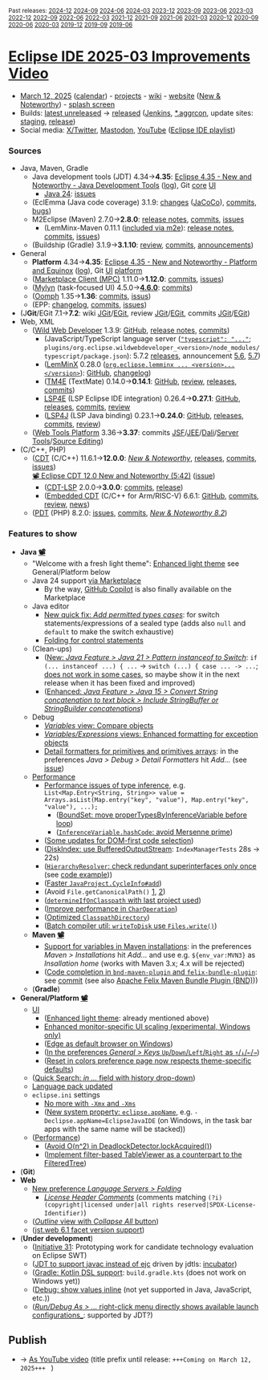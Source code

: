 <sup>Past releases:
[2024-12](https://github.com/howlger/Eclipse-IDE-improvements-videos/tree/2024-12)
[2024-09](https://github.com/howlger/Eclipse-IDE-improvements-videos/tree/2024-09)
[2024-06](https://github.com/howlger/Eclipse-IDE-improvements-videos/tree/2024-06)
[2024-03](https://github.com/howlger/Eclipse-IDE-improvements-videos/tree/2024-03)
[2023-12](https://github.com/howlger/Eclipse-IDE-improvements-videos/tree/2023-12)
[2023-09](https://github.com/howlger/Eclipse-IDE-improvements-videos/tree/2023-09)
[2023-06](https://github.com/howlger/Eclipse-IDE-improvements-videos/tree/2023-06)
[2023-03](https://github.com/howlger/Eclipse-IDE-improvements-videos/tree/2023-03)
[2022-12](https://github.com/howlger/Eclipse-IDE-improvements-videos/tree/2022-12)
[2022-09](https://github.com/howlger/Eclipse-IDE-improvements-videos/tree/2022-09)
[2022-06](https://github.com/howlger/Eclipse-IDE-improvements-videos/tree/2022-06)
[2022-03](https://github.com/howlger/Eclipse-IDE-improvements-videos/tree/2022-03)
[2021-12](https://github.com/howlger/Eclipse-IDE-improvements-videos/tree/2021-12)
[2021-09](https://github.com/howlger/Eclipse-IDE-improvements-videos/tree/2021-09)
[2021-06](https://github.com/howlger/Eclipse-IDE-improvements-videos/tree/2021-06)
[2021-03](https://github.com/howlger/Eclipse-IDE-improvements-videos/tree/2021-03)
[2020-12](https://github.com/howlger/Eclipse-IDE-improvements-videos/tree/2020-12)
[2020-09](https://github.com/howlger/Eclipse-IDE-improvements-videos/tree/2020-09)
[2020-06](https://github.com/howlger/Eclipse-IDE-improvements-videos/tree/2020-06)
[2020-03](https://github.com/howlger/Eclipse-IDE-improvements-videos/tree/2020-03)
[2019-12](https://github.com/howlger/Eclipse-IDE-improvements-videos/tree/2019-12)
[2019-09](https://github.com/howlger/Eclipse-IDE-improvements-videos/tree/2019-09)
[2019-06](https://github.com/howlger/Eclipse-IDE-improvements-videos/tree/2019-06)
</sup>

# [Eclipse IDE 2025-03 Improvements Video](https://youtu.be/2p_9unQiSz4)

* [March 12, 2025](https://calendar.google.com/calendar/event?eid=NnQzYWptOW12cDIwMnJhaTk1aWwzZXJkN2ggZ2NoczdubTRudnBtODM3NDY5ZGRqOXRqbGtAZw&ctz=Europe/Berlin) ([calendar](https://calendar.google.com/calendar/embed?src=gchs7nm4nvpm837469ddj9tjlk@group.calendar.google.com&ctz=Europe/Berlin)) - [projects](https://projects.eclipse.org/releases/2025-03) - [wiki](https://github.com/eclipse-simrel/.github/blob/main/wiki/Simultaneous_Release.md) - [website](https://eclipseide.org/) ([New & Noteworthy](https://eclipseide.org/release/noteworthy/)) - [splash screen](https://gitlab.eclipse.org/eclipsefdn/helpdesk/-/issues/3963)
* Builds: [latest unreleased](https://download.eclipse.org/technology/epp/staging/) → [released](https://download.eclipse.org/technology/epp/downloads/release/2025-03/) ([Jenkins](https://ci.eclipse.org/packaging/job/simrel.epp-tycho-build), [*.aggrcon](https://github.com/eclipse-simrel/simrel.build/commits/main), update sites: [staging](https://download.eclipse.org/staging/2025-03), [release](http://download.eclipse.org/releases/2025-03))
* Social media: [X/Twitter](https://x.com/EclipseJavaIDE), [Mastodon](https://mastodon.social/@EclipseFdn), [YouTube](https://www.youtube.com/user/EclipseFdn) ([Eclipse IDE playlist](https://www.youtube.com/playlist?list=PLy7t4z5SYNaSNjL60ofpwVhfA7mOF3Pgk))


### Sources

* Java, Maven, Gradle
    * Java development tools (JDT) 4.34→**4.35**: [Eclipse 4.35 - New and Noteworthy - Java Development Tools](https://www.eclipse.org/eclipse/news/4.35/jdt.php) ([log](https://github.com/eclipse-platform/www.eclipse.org-eclipse/commits/master/news/4.35/jdt.html)), Git [core](https://github.com/eclipse-jdt/eclipse.jdt.core/commits/master) [UI](https://github.com/eclipse-jdt/eclipse.jdt.ui/commits/master)
        * [Java 24](https://jdk.java.net/24/): [issues](https://github.com/eclipse-jdt/eclipse.jdt.core/milestone/83?closed=1)
    * (EclEmma (Java code coverage) 3.1.9: [changes](https://www.eclemma.org/changes.html) ([JaCoCo](https://www.jacoco.org/jacoco/trunk/doc/changes.html)), [commits](https://github.com/eclipse/eclemma/commits/master), [bugs](https://bugs.eclipse.org/bugs/buglist.cgi?product=Eclemma&query_format=advanced&order=changeddate%20DESC))
    * M2Eclipse (Maven) 2.7.0→**2.8.0**: [release notes](https://github.com/eclipse-m2e/m2e-core/blob/master/RELEASE_NOTES.md#280), [commits](https://github.com/eclipse-m2e/m2e-core/compare/2.7.0...2.8.0), [issues](https://github.com/eclipse-m2e/m2e-core/issues?q=is%3Aissue+sort%3Aupdated-desc+is%3Aclosed)
        * (LemMinx-Maven 0.11.1 ([included via m2e](https://github.com/eclipse-m2e/m2e-core/blob/master/org.eclipse.m2e.editor.lemminx/pom.xml#L48)): [release notes](https://github.com/eclipse/lemminx-maven/releases/tag/0.11.1), [commits](https://github.com/eclipse/lemminx-maven/compare/0.11.0...0.11.1), [issues](https://github.com/eclipse/lemminx-maven/issues?q=is%3Aissue+sort%3Aupdated-desc+is%3Aclosed))
    * (Buildship (Gradle) 3.1.9→**3.1.10**: [review](https://projects.eclipse.org/projects/tools.buildship/releases/3.1.10), [commits](https://github.com/eclipse/buildship/commits/master), [announcements](https://discuss.gradle.org/tag/buildship-release))
* General
    * **Platform** 4.34→**4.35**: [Eclipse 4.35 - New and Noteworthy - Platform and Equinox](https://www.eclipse.org/eclipse/news/4.35/platform.php) ([log](https://github.com/eclipse-platform/www.eclipse.org-eclipse/commits/master/news/4.35/platform.html)), Git [UI](https://github.com/eclipse-platform/eclipse.platform.ui/commits/master) [platform](https://github.com/eclipse-platform/eclipse.platform/commits/master)
    * ([Marketplace Client (MPC)](https://projects.eclipse.org/projects/technology.packaging.mpc) 1.11.0→**1.12.0**: [commits](https://github.com/eclipse-mpc/epp.mpc/commits/master), [issues](https://github.com/eclipse-mpc/epp.mpc/issues))
    * ([Mylyn](https://projects.eclipse.org/projects/tools.mylyn) (task-focused UI) 4.5.0→[**4.6.0**](https://github.com/eclipse-mylyn/org.eclipse.mylyn/milestone/9?closed=1): [commits](https://github.com/eclipse-mylyn/org.eclipse.mylyn/commits/main))
    * ([Oomph](https://projects.eclipse.org/projects/tools.oomph) 1.35→**1.36**: [commits](https://github.com/eclipse-oomph/oomph/commits/master), [issus](https://github.com/eclipse-oomph/oomph/issues?q=is%3Aissue+is%3Aclosed+sort%3Aupdated-desc))
    * (EPP: [changelog](https://github.com/eclipse-packaging/packages/blob/master/CHANGELOG.md#2025-03), [commits](https://github.com/eclipse-packaging/packages/commits/master), [issues](https://github.com/eclipse-packaging/packages/issues))
* (J**Git**/EGit 7.1→**7.2**: wiki [JGit](https://github.com/eclipse-jgit/jgit/wiki/New-and-Noteworthy)/[EGit](https://github.com/eclipse-egit/egit/wiki/New-and-Noteworthy), review [JGit](https://projects.eclipse.org/projects/technology.jgit/releases/7.2.0)/[EGit](https://projects.eclipse.org/projects/technology.egit/releases/7.2.0), commits [JGit](https://github.com/eclipse-jgit/jgit/commits/master)/[EGit](https://github.com/eclipse-egit/egit/commits/master))
* Web, XML
    * ([Wild Web Developer](https://projects.eclipse.org/projects/tools.wildwebdeveloper) 1.3.9: [GitHub](https://github.com/eclipse-wildwebdeveloper/wildwebdeveloper), [release notes](https://github.com/eclipse-wildwebdeveloper/wildwebdeveloper/blob/master/RELEASE_NOTES.md#139), [commits](https://github.com/eclipse-wildwebdeveloper/wildwebdeveloper/compare/1.3.7...1.3.9))
        * (JavaScript/TypeScript language server ([`"typescript": "..."`](https://github.com/eclipse-wildwebdeveloper/wildwebdeveloper/blob/master/org.eclipse.wildwebdeveloper/package.json#L5); `plugins/org.eclipse.wildwebdeveloper_<version>/node_modules/typescript/package.json`): 5.7.2 [releases](https://github.com/microsoft/TypeScript/releases), announcement [5.6](https://devblogs.microsoft.com/typescript/announcing-typescript-5-6), [5.7](https://devblogs.microsoft.com/typescript/announcing-typescript-5-7))
        * ([LemMinX](https://projects.eclipse.org/projects/technology.lemminx) 0.28.0 ([`org.eclipse.lemminx ... <version>...</version>`](https://github.com/eclipse-wildwebdeveloper/wildwebdeveloper/blob/master/target-platform/target-platform.target#L60-L64)): [GitHub](https://github.com/eclipse/lemminx), [changelog](https://github.com/eclipse/lemminx/blob/main/CHANGELOG.md#0280-may-27-2024))
        * ([TM4E](https://projects.eclipse.org/projects/technology.tm4e) (TextMate) 0.14.0→**0.14.1**: [GitHub](https://github.com/eclipse/tm4e), [review](https://projects.eclipse.org/projects/technology.tm4e/releases/0.14.1), [releases](https://github.com/eclipse/tm4e/releases), [commits](https://github.com/eclipse/tm4e/compare/0.14.0...0.14.1))
        * [LSP4E](https://projects.eclipse.org/projects/technology.lsp4e) (LSP Eclipse IDE integration) 0.26.4→**0.27.1**: [GitHub](https://github.com/eclipse/lsp4e), [releases](https://github.com/eclipse/lsp4e/releases), [commits](https://github.com/eclipse/lsp4e/compare/0.26.4...0.27.1), [review](https://projects.eclipse.org/projects/technology.lsp4e/releases/0.27.1)
        * ([LSP4J](https://projects.eclipse.org/projects/technology.lsp4j) (LSP Java binding) 0.23.1→**0.24.0**: [GitHub](https://github.com/eclipse/lsp4j), [releases](https://github.com/eclipse/lsp4j/releases), [commits](https://github.com/eclipse/lsp4j/compare/v0.23.1...v0.24.0), [review](https://projects.eclipse.org/projects/technology.lsp4j))
    * ([Web Tools Platform](https://projects.eclipse.org/projects/webtools) 3.36→**3.37**: commits [JSF](https://github.com/eclipse-jsf/webtools.jsf/commits/master/)/[JEE](https://github.com/eclipse-jeetools/webtools.javaee/commits/master/)/[Dali](https://github.com/eclipse-dali/webtools.dali/commits/master/)/[Server Tools](https://github.com/eclipse-servertools/servertools/commits/master/)/[Source Editing](https://github.com/eclipse-sourceediting/sourceediting/commits/master/))
 * (C/C++, PHP)
     * ([CDT](https://projects.eclipse.org/projects/tools.cdt) (C/C++) 11.6.1→**12.0.0**: [_New & Noteworthy_](https://github.com/eclipse-cdt/cdt/blob/main/NewAndNoteworthy/CDT-12.0.md), [releases](https://github.com/eclipse-cdt/cdt/releases), [commits](https://github.com/eclipse-cdt/cdt/compare/CDT_11_6_0...CDT_11_6_1), [issues](https://github.com/eclipse-cdt/cdt/issues?q=is%3Aissue+sort%3Aupdated-desc))<br>[📽️ Eclipse CDT 12.0 New and Noteworthy (5:42)](https://youtu.be/FvNHo9bDA7Q) ([issue](https://gitlab.eclipse.org/eclipse-wg/ide-wg/community/-/issues/68#note_3256046))
        * ([CDT-LSP](https://github.com/eclipse-cdt/cdt-lsp) 2.0.0→**3.0.0**: [commits](https://github.com/eclipse-cdt/cdt-lsp/commits/master/), [release](https://github.com/eclipse-cdt/cdt-lsp/releases/tag/CDT_LSP_3_0_0))
        * ([Embedded CDT](https://projects.eclipse.org/projects/iot.embed-cdt) (C/C++ for Arm/RISC-V) 6.6.1: [GitHub](https://github.com/eclipse-embed-cdt/eclipse-plugins), [commits](https://github.com/eclipse-embed-cdt/eclipse-plugins/compare/v6.6.0...v6.6.1), [review](https://projects.eclipse.org/projects/iot.embed-cdt/releases/6.6.1), [news](https://eclipse-embed-cdt.github.io/news/))
    * ([PDT](https://projects.eclipse.org/projects/tools.pdt) (PHP) 8.2.0: [issues](https://github.com/eclipse/pdt/issues?q=is%3Aissue+sort%3Aupdated-asc), [commits](https://github.com/eclipse/pdt/commits/master), [_New & Noteworthy 8.2_](https://github.com/eclipse-pdt/pdt/wiki/NewIn82))


### Features to show

 * **Java [📽️](https://youtu.be/2p_9unQiSz4?t=17)**
     * "Welcome with a fresh light theme": [Enhanced light theme](https://eclipse.dev/eclipse/news/4.35/platform.html#newLightTheme) see General/Platform below
     * Java 24 support [via Marketplace](https://marketplace.eclipse.org/content/java-24-support-eclipse-2025-03-435)
        * By the way, [GitHub Copilot](https://marketplace.eclipse.org/content/github-copilot) is also finally available on the Marketplace
     * Java editor
        * [New quick fix: _Add permitted types cases_](https://eclipse.dev/eclipse/news/4.35/jdt.html#new-add-permitted-types-quick-fix): for switch statements/expressions of a sealed type (adds also `null` and `default` to make the switch exhaustive)
        * [Folding for control statements](https://eclipse.dev/eclipse/news/4.35/jdt.html#new-folding)
     * (Clean-ups)
         * ([New: _Java Feature > Java 21 > Pattern instanceof to Switch_](https://eclipse.dev/eclipse/news/4.35/jdt.html#new-pattern-instanceof-to-switch): `if (... instanceof ...) { ...` → `switch (...) { case ... -> ...`; [does not work in some cases](https://github.com/eclipse-jdt/eclipse.jdt.ui/issues/2066), so maybe show it in the next release when it has been fixed and improved)
         * ([Enhanced: _Java Feature > Java 15 > Convert String concatenation to text block > Include StringBuffer or StringBuilder concatenations_](https://eclipse.dev/eclipse/news/4.35/jdt.html#string-concat-to-text-block-enhancement))
     * Debug
         * [_Variables_ view: Compare objects](https://eclipse.dev/eclipse/news/4.35/jdt.html#compare-objects)
         * [_Variables/Expressions_ views: Enhanced formatting for exception objects](https://eclipse.dev/eclipse/news/4.35/jdt.html#Detailformatter-for-Exception)
         * [Detail formatters for primitives and primitives arrays](https://eclipse.dev/eclipse/news/4.35/jdt.html#Detailformatter-for-primitives): in the preferences _Java > Debug > Detail Formatters_ hit _Add..._ (see [issue](https://github.com/eclipse-jdt/eclipse.jdt.debug/issues/268))
     * [Performance](https://github.com/search?utf8=%E2%9C%93&q=performance+OR+speed+OR+faster+org%3Aeclipse-jdt+committer-date%3A2024-12-05..2025-03-10&s=committer-date&o=desc&type=Commits)
         * [Performance issues of type inference](https://github.com/eclipse-jdt/eclipse.jdt.core/issues/3590), e.g. `List<Map.Entry<String, String>> value = Arrays.asList(Map.entry("key", "value"), Map.entry("key", "value"), ...);`
            * ([BoundSet: move properTypesByInferenceVariable before loop](https://github.com/eclipse-jdt/eclipse.jdt.core/commit/e498a7a504f6945066f114c4eb029339a967b6d8))
            * ([`InferenceVariable.hashCode`: avoid Mersenne prime](https://github.com/eclipse-jdt/eclipse.jdt.core/commit/15f22d41d670d23e041416f34d566037a2dbf86c))
         * ([Some updates for DOM-first code selection](https://github.com/eclipse-jdt/eclipse.jdt.core/commit/9827871a983ae00938e387fd4030f8982f6893f4))
         * ([DiskIndex: use BufferedOutputStream](https://github.com/eclipse-jdt/eclipse.jdt.core/commit/00010e7cc6c9c416a9a2374c27ae89fdf746835c): `IndexManagerTests` 28s → 22s)
         * ([`HierarchyResolver`: check redundant superinterfaces only once](https://github.com/eclipse-jdt/eclipse.jdt.core/commit/e3d4707183811e6beb454ad73eaf2069356a3e74) (see [code example](https://github.com/eclipse-jdt/eclipse.jdt.ui/issues/1945#issue-2791915021)))
         * ([Faster `JavaProject.CycleInfo#add`](https://github.com/eclipse-jdt/eclipse.jdt.core/commit/dd00bad884690ae50dc2f560091b30215e698d46))
         * (Avoid `File.getCanonicalPath()` [1](https://github.com/eclipse-jdt/eclipse.jdt.core/commit/aa2310ab8760883f838a50ae60aeeabc9b177509), [2](https://github.com/eclipse-jdt/eclipse.jdt.debug/commit/d9719ca5ea3a43c23df1ab2f164e716328436883))
         * ([`determineIfOnClasspath` with last project used](https://github.com/eclipse-jdt/eclipse.jdt.core/commit/fe3554b98c404a904ddcbde28f9c46dcd6c2f1f6))
         * ([Improve performance in `CharOperation`](https://github.com/eclipse-jdt/eclipse.jdt.core/commit/c2a99e6eead2fe6bba6315dea887f14f046718cd))
         * ([Optimized `ClasspathDirectory`](https://github.com/eclipse-jdt/eclipse.jdt.core/commit/3b617e5d37d296f0de838f464c4667a84cf4ade2))
         * ([Batch compiler util: `writeToDisk` use `Files.write()`](https://github.com/eclipse-jdt/eclipse.jdt.core/commit/8d1cb65af06b6f7d57aaff75919e833747601696))
     * **Maven [📽️](https://youtu.be/2p_9unQiSz4?t=242)**
         * [Support for variables in Maven installations](https://github.com/eclipse-m2e/m2e-core/blob/main/RELEASE_NOTES.md#support-for-variables-in-maven-installations): in the preferences _Maven > Installations_ hit _Add..._ and use e.g. `${env_var:MVN3}` as _Insallation home_ (works with Maven 3.x; 4.x will be rejected)
         * ([Code completion in `bnd-maven-plugin` and `felix-bundle-plugin`](https://github.com/eclipse-m2e/m2e-core/blob/main/RELEASE_NOTES.md#auto-completion-support-for-bnd-maven-plugin-and-felix-bundle-plugin-with-lemminx-editor): see [commit](https://github.com/eclipse-m2e/m2e-core/commit/c464287c68fe7930c95cc133c3ae6c36de4346fc) (see also [Apache Felix Maven Bundle Plugin (BND)](https://felix.apache.org/documentation/subprojects/apache-felix-maven-bundle-plugin-bnd.html)))
     * (**Gradle<!-- [📽️](https://youtu.be/2p_9unQiSz4?t=311)-->**)
 * **General/Platform [📽️](https://youtu.be/2p_9unQiSz4?t=337)**
     * [UI](https://github.com/search?utf8=%E2%9C%93&q=dark+OR+light+OR+theme+OR+layout+org%3Aeclipse-platform+org%3Aeclipse-jdt+committer-date%3A2024-12-05..2025-03-10&s=committer-date&type=Commits)
        * ([Enhanced light theme](https://eclipse.dev/eclipse/news/4.35/platform.html#newLightTheme): already mentioned above)
        * [Enhanced monitor-specific UI scaling (experimental, Windows only)](https://eclipse.dev/eclipse/news/4.35/platform.html#rescaleOnRuntimePreference)
        * ([Edge as default browser on Windows](https://eclipse.dev/eclipse/news/4.35/platform.html#edgeBrowserDefault))
        * ([In the preferences _General > Keys_ `Up`/`Down`/`Left`/`Right` as `↑`/`↓`/`←`/`→`](https://eclipse.dev/eclipse/news/4.35/platform.html#arrowsInKeyBindings))
        * ([Reset in colors preference page now respects theme-specific defaults](https://github.com/eclipse-platform/eclipse.platform.ui/commit/61cca8fd9d0e92f498ef35ee9408fe669520642d))
     * ([Quick Search: _in ..._ field with history drop-down](https://github.com/eclipse-platform/eclipse.platform.ui/commit/6c8df42d31d7c54a567449c7758f8eb182d1116a))
     * [Language pack updated](https://github.com/eclipse-tm4e/tm4e/commit/a3d1daeae2b9e002f5a361d20c4394e473ddb8a6)
     * `eclipse.ini` settings
        * [No more with `-Xmx` and `-Xms`](https://github.com/eclipse-packaging/packages/blob/master/CHANGELOG.md#2025-03)
        * ([New system property: `eclipse.appName`](https://eclipse.dev/eclipse/news/4.35/platform.html#sysPropAppName), e.g. `-Declipse.appName=EclipseJavaIDE` (on Windows, in the task bar apps with the same name will be stacked))
     * ([Performance](https://github.com/search?utf8=%E2%9C%93&q=performance+OR+speed+OR+fast+OR+faster+OR+slow+org%3Aeclipse-platform+committer-date%3A2024-12-05..2025-03-10&s=committer-date&o=desc&type=Commits))
        * ([Avoid O(n^2) in DeadlockDetector.lockAcquired()](https://github.com/eclipse-platform/eclipse.platform/commit/31bb835514329d41c5dbb05a538761e17c7f48b9))
        * ([Implement filter-based TableViewer as a counterpart to the FilteredTree](https://github.com/eclipse-platform/eclipse.platform.ui/pull/2567))
 * (**Git<!-- [📽️](https://youtu.be/2p_9unQiSz4?t=000)-->**)
 * **Web<!-- [📽️](https://youtu.be/2p_9unQiSz4?t=470)-->**
     * [New preference _Language Servers > Folding_](https://github.com/eclipse-lsp4e/lsp4e/pull/1171)
        * [_License Header Comments_](https://github.com/eclipse-lsp4e/lsp4e/pull/1184) (comments matching `(?i)(copyright|licensed under|all rights reserved|SPDX-License-Identifier)`)
     * ([_Outline_ view with _Collapse All_ button](https://github.com/eclipse-lsp4e/lsp4e/pull/1177))
     * ([jst.web 6.1 facet version support](https://github.com/eclipse-jeetools/webtools.javaee/commit/1663ddeb42dc415e9e9e9c3bbf874a30355e3c34))
 * (**Under development**)
    * ([Initiative 31](https://github.com/swt-initiative31/): Prototyping work for candidate technology evaluation on Eclipse SWT)
    * ([JDT to support javac instead of ejc](https://www.eclipse.org/lists/jdt-dev/msg02333.html) driven by jdtls: [incubator](https://github.com/eclipse-jdtls/eclipse-jdt-core-incubator/labels/javac))
    * ([Gradle: Kotlin DSL support](https://github.com/eclipse/buildship/pull/1259): `build.gradle.kts` (does not work on Windows yet))
    * ([Debug: show values inline](https://www.eclipse.org/eclipse/news/4.23/platform.php#inline-debug-values) (not yet supported in Java, JavaScript, etc.))
    * ([_Run/Debug As > ..._ right-click menu directly shows available launch configurations_](https://www.eclipse.org/eclipse/news/4.28/platform.php#launch-debug-shortcuts-expanded): supported by JDT?)


## Publish
* → [As YouTube video](https://www.youtube.com/playlist?list=PLnh_8hTD4yvnhXSttuewEKgKkmlIj_ND-) (title prefix until release: `+++Coming on March 12, 2025+++ ` )
